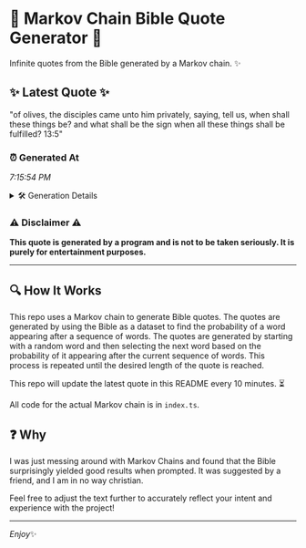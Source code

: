 # 📖 Markov Chain Bible Quote Generator 📖

Infinite quotes from the Bible generated by a Markov chain. ✨

## ✨ Latest Quote ✨
"of olives, the disciples came unto him privately, saying, tell us, when shall these things be? and what shall be the sign when all these things shall be fulfilled? 13:5"

### ⏰ Generated At
*7:15:54 PM*

<details>
    <summary>🛠️ Generation Details</summary>
    <p>
        <strong>🌱 Seed:</strong> of<br>
        <strong>🔄 Iterations:</strong> 29<br>
        <strong>📜 Context History:</strong><br>[ of ]: olives,<br>[ of, olives, ]: the<br>[ of, olives,, the ]: disciples<br>[ of, olives,, the, disciples ]: came<br>[ of, olives,, the, disciples, came ]: unto<br>[ of, olives,, the, disciples, came, unto ]: him<br>[ olives,, the, disciples, came, unto, him ]: privately,<br>[ the, disciples, came, unto, him, privately, ]: saying,<br>[ disciples, came, unto, him, privately,, saying, ]: tell<br>[ came, unto, him, privately,, saying,, tell ]: us,<br>[ unto, him, privately,, saying,, tell, us, ]: when<br>[ him, privately,, saying,, tell, us,, when ]: shall<br>[ privately,, saying,, tell, us,, when, shall ]: these<br>[ saying,, tell, us,, when, shall, these ]: things<br>[ tell, us,, when, shall, these, things ]: be?<br>[ us,, when, shall, these, things, be? ]: and<br>[ when, shall, these, things, be?, and ]: what<br>[ shall, these, things, be?, and, what ]: shall<br>[ these, things, be?, and, what, shall ]: be<br>[ things, be?, and, what, shall, be ]: the<br>[ be?, and, what, shall, be, the ]: sign<br>[ and, what, shall, be, the, sign ]: when<br>[ what, shall, be, the, sign, when ]: all<br>[ shall, be, the, sign, when, all ]: these<br>[ be, the, sign, when, all, these ]: things<br>[ the, sign, when, all, these, things ]: shall<br>[ sign, when, all, these, things, shall ]: be<br>[ when, all, these, things, shall, be ]: fulfilled?<br>[ all, these, things, shall, be, fulfilled? ]: 13:5<br>
    </p>
</details>

### ⚠️ Disclaimer ⚠️
**This quote is generated by a program and is not to be taken seriously. It is purely for entertainment purposes.**

---

## 🔍 How It Works

This repo uses a Markov chain to generate Bible quotes. The quotes are generated by using the Bible as a dataset to find the probability of a word appearing after a sequence of words. The quotes are generated by starting with a random word and then selecting the next word based on the probability of it appearing after the current sequence of words. This process is repeated until the desired length of the quote is reached.

This repo will update the latest quote in this README every 10 minutes. ⏳

All code for the actual Markov chain is in `index.ts`.

## ❓ Why

I was just messing around with Markov Chains and found that the Bible surprisingly yielded good results when prompted. 
It was suggested by a friend, and I am in no way christian.

Feel free to adjust the text further to accurately reflect your intent and experience with the project!

---

*Enjoy*✨

